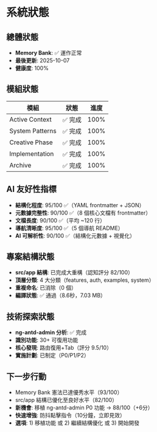 # 系統狀態

## 總體狀態
- **Memory Bank**: ✅ 運作正常
- **最後更新**: 2025-10-07
- **健康度**: 100%

## 模組狀態
| 模組 | 狀態 | 進度 |
|------|------|------|
| Active Context | ✅ 完成 | 100% |
| System Patterns | ✅ 完成 | 100% |
| Creative Phase | ✅ 完成 | 100% |
| Implementation | ✅ 完成 | 100% |
| Archive | ✅ 完成 | 100% |

## AI 友好性指標
- **結構化程度**: 95/100 ✅（YAML frontmatter + JSON）
- **元數據完整性**: 90/100 ✅（8 個核心文檔有 frontmatter）
- **文檔長度**: 90/100 ✅（平均 ~120 行）
- **導航清晰度**: 95/100 ✅（5 個導航 README）
- **AI 可解析性**: 90/100 ✅（結構化元數據 + 視覺化）

## 專案結構狀態
- **src/app 結構**: 已完成大重構（認知評分 82/100）
- **頂層分類**: 4 大分類（features, auth, examples, system）
- **重複命名**: 已消除（0 個）
- **編譯狀態**: ✅ 通過（8.6秒，7.03 MB）

## 技術探索狀態
- **ng-antd-admin 分析**: ✅ 完成
- **識別功能**: 30+ 可復用功能
- **核心發現**: 路由復用+Tab（評分 9.5/10）
- **實施計劃**: 已制定（P0/P1/P2）

## 下一步行動
- Memory Bank 憲法已達優秀水平（93/100）
- src/app 結構已優化至良好水平（82/100）
- **新機會**: 移植 ng-antd-admin P0 功能 → 88/100（+6分）
- **快速增強**: 防抖點擊指令（10分鐘，立即見效）
- **選項**: 1) 移植功能 或 2) 繼續結構優化 或 3) 開始開發
